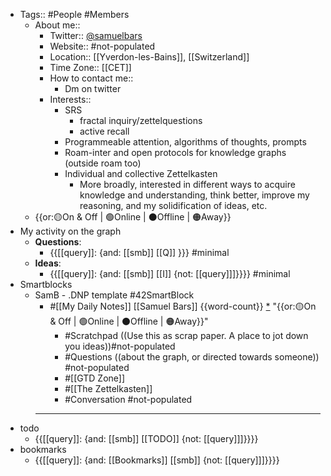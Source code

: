 - Tags:: #People #Members
    - About me::
        - Twitter:: [@samuelbars](https://twitter.com/samuelbars)
        - Website:: #not-populated 
        - Location:: [[Yverdon-les-Bains]], [[Switzerland]]
        - Time Zone:: [[CET]]
        - How to contact me::
            - Dm on twitter
        - Interests::
            - SRS
                - fractal inquiry/zettelquestions
                - active recall
            - Programmeable attention, algorithms of thoughts, prompts
            - Roam-inter and open protocols for knowledge graphs (outside roam too)
            - Individual and collective Zettelkasten
                - More broadly, interested in different ways to acquire knowledge and understanding, think better, improve my reasoning, and my solidification of ideas, etc.
    - {{or:🟡On & Off | 🟢Online | ⚫️Offline | 🟠Away}}
- My activity on the graph
    - **Questions**:
        - {{[[query]]: {and: [[smb]] [[Q]] }}} #minimal
    - **Ideas**:
        - {{[[query]]: {and: [[smb]] [[I]] {not: [[query]]]}}}} #minimal
- Smartblocks
    - SamB - .DNP template #42SmartBlock
        - #[[My Daily Notes]] [[Samuel Bars]] {{word-count}} [*]([[smb]]) "{{or:🟡On & Off | 🟢Online | ⚫️Offline | 🟠Away}}"
            - #Scratchpad ((Use this as scrap paper. A place to jot down you ideas))#not-populated
            - #Questions ((about the graph, or directed towards someone)) #not-populated
            - #[[GTD Zone]]
            - #[[The Zettelkasten]]
            - #Conversation #not-populated
        - ---
- todo
    - {{[[query]]: {and: [[smb]] [[TODO]] {not: [[query]]]}}}}
- bookmarks
    - {{[[query]]: {and: [[Bookmarks]] [[smb]] {not: [[query]]]}}}}
